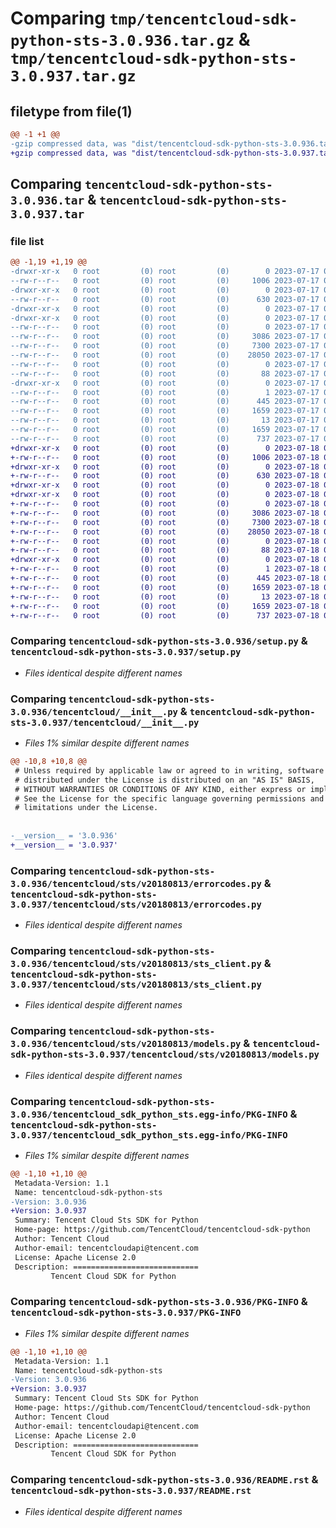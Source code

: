 # Comparing `tmp/tencentcloud-sdk-python-sts-3.0.936.tar.gz` & `tmp/tencentcloud-sdk-python-sts-3.0.937.tar.gz`

## filetype from file(1)

```diff
@@ -1 +1 @@
-gzip compressed data, was "dist/tencentcloud-sdk-python-sts-3.0.936.tar", last modified: Mon Jul 17 00:34:44 2023, max compression
+gzip compressed data, was "dist/tencentcloud-sdk-python-sts-3.0.937.tar", last modified: Tue Jul 18 00:30:35 2023, max compression
```

## Comparing `tencentcloud-sdk-python-sts-3.0.936.tar` & `tencentcloud-sdk-python-sts-3.0.937.tar`

### file list

```diff
@@ -1,19 +1,19 @@
-drwxr-xr-x   0 root         (0) root         (0)        0 2023-07-17 00:34:44.000000 tencentcloud-sdk-python-sts-3.0.936/
--rw-r--r--   0 root         (0) root         (0)     1006 2023-07-17 00:34:44.000000 tencentcloud-sdk-python-sts-3.0.936/setup.py
-drwxr-xr-x   0 root         (0) root         (0)        0 2023-07-17 00:34:44.000000 tencentcloud-sdk-python-sts-3.0.936/tencentcloud/
--rw-r--r--   0 root         (0) root         (0)      630 2023-07-17 00:34:44.000000 tencentcloud-sdk-python-sts-3.0.936/tencentcloud/__init__.py
-drwxr-xr-x   0 root         (0) root         (0)        0 2023-07-17 00:34:44.000000 tencentcloud-sdk-python-sts-3.0.936/tencentcloud/sts/
-drwxr-xr-x   0 root         (0) root         (0)        0 2023-07-17 00:34:44.000000 tencentcloud-sdk-python-sts-3.0.936/tencentcloud/sts/v20180813/
--rw-r--r--   0 root         (0) root         (0)        0 2023-07-17 00:34:44.000000 tencentcloud-sdk-python-sts-3.0.936/tencentcloud/sts/v20180813/__init__.py
--rw-r--r--   0 root         (0) root         (0)     3086 2023-07-17 00:34:44.000000 tencentcloud-sdk-python-sts-3.0.936/tencentcloud/sts/v20180813/errorcodes.py
--rw-r--r--   0 root         (0) root         (0)     7300 2023-07-17 00:34:44.000000 tencentcloud-sdk-python-sts-3.0.936/tencentcloud/sts/v20180813/sts_client.py
--rw-r--r--   0 root         (0) root         (0)    28050 2023-07-17 00:34:44.000000 tencentcloud-sdk-python-sts-3.0.936/tencentcloud/sts/v20180813/models.py
--rw-r--r--   0 root         (0) root         (0)        0 2023-07-17 00:34:44.000000 tencentcloud-sdk-python-sts-3.0.936/tencentcloud/sts/__init__.py
--rw-r--r--   0 root         (0) root         (0)       88 2023-07-17 00:34:44.000000 tencentcloud-sdk-python-sts-3.0.936/setup.cfg
-drwxr-xr-x   0 root         (0) root         (0)        0 2023-07-17 00:34:44.000000 tencentcloud-sdk-python-sts-3.0.936/tencentcloud_sdk_python_sts.egg-info/
--rw-r--r--   0 root         (0) root         (0)        1 2023-07-17 00:34:44.000000 tencentcloud-sdk-python-sts-3.0.936/tencentcloud_sdk_python_sts.egg-info/dependency_links.txt
--rw-r--r--   0 root         (0) root         (0)      445 2023-07-17 00:34:44.000000 tencentcloud-sdk-python-sts-3.0.936/tencentcloud_sdk_python_sts.egg-info/SOURCES.txt
--rw-r--r--   0 root         (0) root         (0)     1659 2023-07-17 00:34:44.000000 tencentcloud-sdk-python-sts-3.0.936/tencentcloud_sdk_python_sts.egg-info/PKG-INFO
--rw-r--r--   0 root         (0) root         (0)       13 2023-07-17 00:34:44.000000 tencentcloud-sdk-python-sts-3.0.936/tencentcloud_sdk_python_sts.egg-info/top_level.txt
--rw-r--r--   0 root         (0) root         (0)     1659 2023-07-17 00:34:44.000000 tencentcloud-sdk-python-sts-3.0.936/PKG-INFO
--rw-r--r--   0 root         (0) root         (0)      737 2023-07-17 00:34:44.000000 tencentcloud-sdk-python-sts-3.0.936/README.rst
+drwxr-xr-x   0 root         (0) root         (0)        0 2023-07-18 00:30:35.000000 tencentcloud-sdk-python-sts-3.0.937/
+-rw-r--r--   0 root         (0) root         (0)     1006 2023-07-18 00:30:35.000000 tencentcloud-sdk-python-sts-3.0.937/setup.py
+drwxr-xr-x   0 root         (0) root         (0)        0 2023-07-18 00:30:35.000000 tencentcloud-sdk-python-sts-3.0.937/tencentcloud/
+-rw-r--r--   0 root         (0) root         (0)      630 2023-07-18 00:30:35.000000 tencentcloud-sdk-python-sts-3.0.937/tencentcloud/__init__.py
+drwxr-xr-x   0 root         (0) root         (0)        0 2023-07-18 00:30:35.000000 tencentcloud-sdk-python-sts-3.0.937/tencentcloud/sts/
+drwxr-xr-x   0 root         (0) root         (0)        0 2023-07-18 00:30:35.000000 tencentcloud-sdk-python-sts-3.0.937/tencentcloud/sts/v20180813/
+-rw-r--r--   0 root         (0) root         (0)        0 2023-07-18 00:30:35.000000 tencentcloud-sdk-python-sts-3.0.937/tencentcloud/sts/v20180813/__init__.py
+-rw-r--r--   0 root         (0) root         (0)     3086 2023-07-18 00:30:35.000000 tencentcloud-sdk-python-sts-3.0.937/tencentcloud/sts/v20180813/errorcodes.py
+-rw-r--r--   0 root         (0) root         (0)     7300 2023-07-18 00:30:35.000000 tencentcloud-sdk-python-sts-3.0.937/tencentcloud/sts/v20180813/sts_client.py
+-rw-r--r--   0 root         (0) root         (0)    28050 2023-07-18 00:30:35.000000 tencentcloud-sdk-python-sts-3.0.937/tencentcloud/sts/v20180813/models.py
+-rw-r--r--   0 root         (0) root         (0)        0 2023-07-18 00:30:35.000000 tencentcloud-sdk-python-sts-3.0.937/tencentcloud/sts/__init__.py
+-rw-r--r--   0 root         (0) root         (0)       88 2023-07-18 00:30:35.000000 tencentcloud-sdk-python-sts-3.0.937/setup.cfg
+drwxr-xr-x   0 root         (0) root         (0)        0 2023-07-18 00:30:35.000000 tencentcloud-sdk-python-sts-3.0.937/tencentcloud_sdk_python_sts.egg-info/
+-rw-r--r--   0 root         (0) root         (0)        1 2023-07-18 00:30:35.000000 tencentcloud-sdk-python-sts-3.0.937/tencentcloud_sdk_python_sts.egg-info/dependency_links.txt
+-rw-r--r--   0 root         (0) root         (0)      445 2023-07-18 00:30:35.000000 tencentcloud-sdk-python-sts-3.0.937/tencentcloud_sdk_python_sts.egg-info/SOURCES.txt
+-rw-r--r--   0 root         (0) root         (0)     1659 2023-07-18 00:30:35.000000 tencentcloud-sdk-python-sts-3.0.937/tencentcloud_sdk_python_sts.egg-info/PKG-INFO
+-rw-r--r--   0 root         (0) root         (0)       13 2023-07-18 00:30:35.000000 tencentcloud-sdk-python-sts-3.0.937/tencentcloud_sdk_python_sts.egg-info/top_level.txt
+-rw-r--r--   0 root         (0) root         (0)     1659 2023-07-18 00:30:35.000000 tencentcloud-sdk-python-sts-3.0.937/PKG-INFO
+-rw-r--r--   0 root         (0) root         (0)      737 2023-07-18 00:30:35.000000 tencentcloud-sdk-python-sts-3.0.937/README.rst
```

### Comparing `tencentcloud-sdk-python-sts-3.0.936/setup.py` & `tencentcloud-sdk-python-sts-3.0.937/setup.py`

 * *Files identical despite different names*

### Comparing `tencentcloud-sdk-python-sts-3.0.936/tencentcloud/__init__.py` & `tencentcloud-sdk-python-sts-3.0.937/tencentcloud/__init__.py`

 * *Files 1% similar despite different names*

```diff
@@ -10,8 +10,8 @@
 # Unless required by applicable law or agreed to in writing, software
 # distributed under the License is distributed on an "AS IS" BASIS,
 # WITHOUT WARRANTIES OR CONDITIONS OF ANY KIND, either express or implied.
 # See the License for the specific language governing permissions and
 # limitations under the License.
 
 
-__version__ = '3.0.936'
+__version__ = '3.0.937'
```

### Comparing `tencentcloud-sdk-python-sts-3.0.936/tencentcloud/sts/v20180813/errorcodes.py` & `tencentcloud-sdk-python-sts-3.0.937/tencentcloud/sts/v20180813/errorcodes.py`

 * *Files identical despite different names*

### Comparing `tencentcloud-sdk-python-sts-3.0.936/tencentcloud/sts/v20180813/sts_client.py` & `tencentcloud-sdk-python-sts-3.0.937/tencentcloud/sts/v20180813/sts_client.py`

 * *Files identical despite different names*

### Comparing `tencentcloud-sdk-python-sts-3.0.936/tencentcloud/sts/v20180813/models.py` & `tencentcloud-sdk-python-sts-3.0.937/tencentcloud/sts/v20180813/models.py`

 * *Files identical despite different names*

### Comparing `tencentcloud-sdk-python-sts-3.0.936/tencentcloud_sdk_python_sts.egg-info/PKG-INFO` & `tencentcloud-sdk-python-sts-3.0.937/tencentcloud_sdk_python_sts.egg-info/PKG-INFO`

 * *Files 1% similar despite different names*

```diff
@@ -1,10 +1,10 @@
 Metadata-Version: 1.1
 Name: tencentcloud-sdk-python-sts
-Version: 3.0.936
+Version: 3.0.937
 Summary: Tencent Cloud Sts SDK for Python
 Home-page: https://github.com/TencentCloud/tencentcloud-sdk-python
 Author: Tencent Cloud
 Author-email: tencentcloudapi@tencent.com
 License: Apache License 2.0
 Description: ============================
         Tencent Cloud SDK for Python
```

### Comparing `tencentcloud-sdk-python-sts-3.0.936/PKG-INFO` & `tencentcloud-sdk-python-sts-3.0.937/PKG-INFO`

 * *Files 1% similar despite different names*

```diff
@@ -1,10 +1,10 @@
 Metadata-Version: 1.1
 Name: tencentcloud-sdk-python-sts
-Version: 3.0.936
+Version: 3.0.937
 Summary: Tencent Cloud Sts SDK for Python
 Home-page: https://github.com/TencentCloud/tencentcloud-sdk-python
 Author: Tencent Cloud
 Author-email: tencentcloudapi@tencent.com
 License: Apache License 2.0
 Description: ============================
         Tencent Cloud SDK for Python
```

### Comparing `tencentcloud-sdk-python-sts-3.0.936/README.rst` & `tencentcloud-sdk-python-sts-3.0.937/README.rst`

 * *Files identical despite different names*


